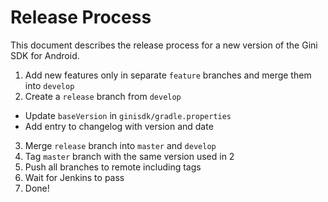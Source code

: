 # Release Process

This document describes the release process for a new version of the Gini SDK for Android.

1. Add new features only in separate `feature` branches and merge them into `develop`
2. Create a `release` branch from `develop`
  * Update `baseVersion` in `ginisdk/gradle.properties`
  * Add entry to changelog with version and date
3. Merge `release` branch into `master` and `develop`
4. Tag `master` branch with the same version used in 2
5. Push all branches to remote including tags
6. Wait for Jenkins to pass
7. Done!
